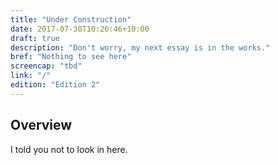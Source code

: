 ```yaml
---
title: "Under Construction"
date: 2017-07-30T10:26:46+10:00
draft: true
description: "Don't worry, my next essay is in the works."
bref: "Nothing to see here"
screencap: "tbd"
link: "/"
edition: "Edition 2"
---
```


## Overview

I told you not to look in here.